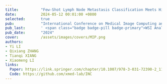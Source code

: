 ```yaml
---
title:          "Few-Shot Lymph Node Metastasis Classification Meets High Performance on Whole Slide Images via the Informative Non-parametric Classifier"
date:           2024-05-12 00:01:00 +0800
selected:       true
pub:            "International Conference on Medical Image Computing and Computer-Assisted Intervention (MICCAI)"
pub_last:       ' <span class="badge badge-pill badge-primary">WSI Analysis</span>'
pub_date:       "2024"
cover:          /assets/images/covers/MIP.png
authors:
- Yi LI
- Qixiang ZHANG
- Tianqi XIANG
- Xiaomeng LI
links:
  Paper: https://link.springer.com/chapter/10.1007/978-3-031-72390-2_11
  Code: https://github.com/xmed-lab/INC
---
```

